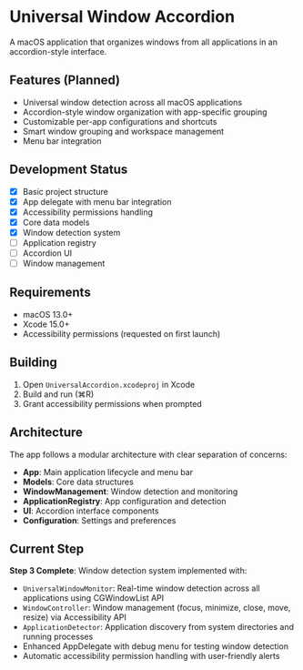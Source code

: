 # Universal Window Accordion

A macOS application that organizes windows from all applications in an accordion-style interface.

## Features (Planned)

- Universal window detection across all macOS applications
- Accordion-style window organization with app-specific grouping
- Customizable per-app configurations and shortcuts
- Smart window grouping and workspace management
- Menu bar integration

## Development Status

- [x] Basic project structure
- [x] App delegate with menu bar integration
- [x] Accessibility permissions handling
- [x] Core data models
- [x] Window detection system
- [ ] Application registry
- [ ] Accordion UI
- [ ] Window management

## Requirements

- macOS 13.0+
- Xcode 15.0+
- Accessibility permissions (requested on first launch)

## Building

1. Open `UniversalAccordion.xcodeproj` in Xcode
2. Build and run (⌘R)
3. Grant accessibility permissions when prompted

## Architecture

The app follows a modular architecture with clear separation of concerns:

- **App**: Main application lifecycle and menu bar
- **Models**: Core data structures
- **WindowManagement**: Window detection and monitoring
- **ApplicationRegistry**: App configuration and detection
- **UI**: Accordion interface components
- **Configuration**: Settings and preferences

## Current Step

**Step 3 Complete**: Window detection system implemented with:
- `UniversalWindowMonitor`: Real-time window detection across all applications using CGWindowList API
- `WindowController`: Window management (focus, minimize, close, move, resize) via Accessibility API
- `ApplicationDetector`: Application discovery from system directories and running processes
- Enhanced AppDelegate with debug menu for testing window detection
- Automatic accessibility permission handling with user-friendly alerts